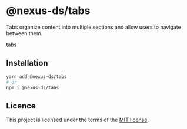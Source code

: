 # @nexus-ds/tabs

Tabs organize content into multiple sections and allow users to navigate between them.

tabs

## Installation

```sh
yarn add @nexus-ds/tabs
# or
npm i @nexus-ds/tabs
```



## Licence

This project is licensed under the terms of the
[MIT license](https://github.com/NexusDesignSystem/nexus-ds/blob/main/LICENSE).

